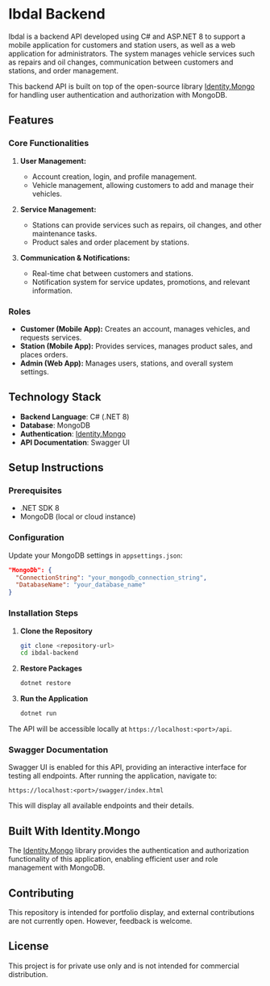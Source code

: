 # Ibdal Backend

Ibdal is a backend API developed using C# and ASP.NET 8 to support a mobile application for customers and station users, as well as a web application for administrators. The system manages vehicle services such as repairs and oil changes, communication between customers and stations, and order management.

This backend API is built on top of the open-source library [Identity.Mongo](https://github.com/ABT099/Identity.Mongo) for handling user authentication and authorization with MongoDB.

## Features

### Core Functionalities
1. **User Management:**
   - Account creation, login, and profile management.
   - Vehicle management, allowing customers to add and manage their vehicles.

2. **Service Management:**
   - Stations can provide services such as repairs, oil changes, and other maintenance tasks.
   - Product sales and order placement by stations.

3. **Communication & Notifications:**
   - Real-time chat between customers and stations.
   - Notification system for service updates, promotions, and relevant information.

### Roles
- **Customer (Mobile App):** Creates an account, manages vehicles, and requests services.
- **Station (Mobile App):** Provides services, manages product sales, and places orders.
- **Admin (Web App):** Manages users, stations, and overall system settings.

## Technology Stack

- **Backend Language**: C# (.NET 8)
- **Database**: MongoDB
- **Authentication**: [Identity.Mongo](https://github.com/ABT099/Identity.Mongo)
- **API Documentation**: Swagger UI

## Setup Instructions

### Prerequisites
- .NET SDK 8
- MongoDB (local or cloud instance)

### Configuration

Update your MongoDB settings in `appsettings.json`:

```json
"MongoDb": {
  "ConnectionString": "your_mongodb_connection_string",
  "DatabaseName": "your_database_name"
}
```

### Installation Steps

1. **Clone the Repository**
   ```bash
   git clone <repository-url>
   cd ibdal-backend
   ```

2. **Restore Packages**
   ```bash
   dotnet restore
   ```

3. **Run the Application**
   ```bash
   dotnet run
   ```

The API will be accessible locally at `https://localhost:<port>/api`.

### Swagger Documentation

Swagger UI is enabled for this API, providing an interactive interface for testing all endpoints. After running the application, navigate to:

```
https://localhost:<port>/swagger/index.html
```

This will display all available endpoints and their details.

## Built With Identity.Mongo

The [Identity.Mongo](https://github.com/ABT099/Identity.Mongo) library provides the authentication and authorization functionality of this application, enabling efficient user and role management with MongoDB.

## Contributing

This repository is intended for portfolio display, and external contributions are not currently open. However, feedback is welcome.

## License

This project is for private use only and is not intended for commercial distribution.
